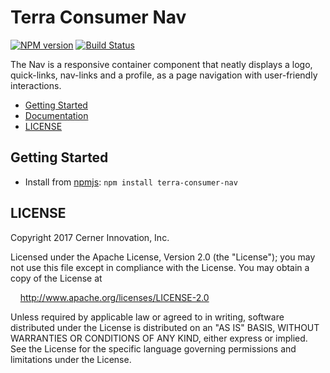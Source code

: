 # Terra Consumer Nav

[![NPM version](http://img.shields.io/npm/v/terra-consumer-nav.svg)](https://www.npmjs.org/package/terra-consumer-nav)
[![Build Status](https://travis-ci.org/cerner/terra-consumer.svg?branch=master)](https://travis-ci.org/cerner/terra-consumer)

The Nav is a responsive container component that neatly displays a logo, quick-links, nav-links and a profile, as a page navigation with user-friendly interactions.

- [Getting Started](#getting-started)
- [Documentation](https://github.com/cerner/terra-consumer/tree/master/packages/terra-consumer-nav/docs)
- [LICENSE](#license)

## Getting Started

- Install from [npmjs](https://www.npmjs.com): `npm install terra-consumer-nav`


## LICENSE

Copyright 2017 Cerner Innovation, Inc.

Licensed under the Apache License, Version 2.0 (the "License"); you may not use this file except in compliance with the License. You may obtain a copy of the License at

&nbsp;&nbsp;&nbsp;&nbsp;http://www.apache.org/licenses/LICENSE-2.0

Unless required by applicable law or agreed to in writing, software distributed under the License is distributed on an "AS IS" BASIS, WITHOUT WARRANTIES OR CONDITIONS OF ANY KIND, either express or implied. See the License for the specific language governing permissions and limitations under the License.
